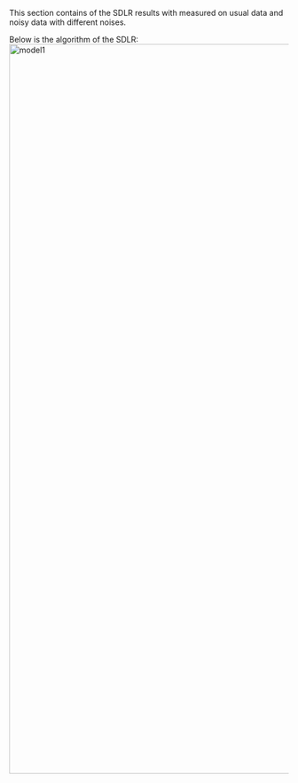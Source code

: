 This section contains of the SDLR results with measured on usual data and noisy data with different noises.

Below is the algorithm of the SDLR:
<img width="1315" alt="model1" src="https://github.com/sanazkeshvari/Papers/assets/48029925/16288e3e-f4ba-41f3-b6f1-fdbdfaf32cb5">
